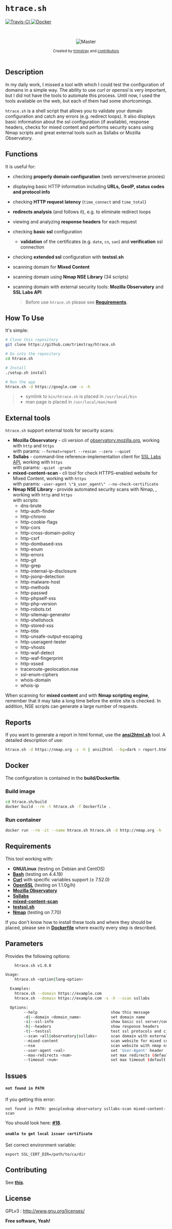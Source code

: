 <h1 align="left"><code>htrace.sh</code></h1>

<p align="left">
  <a href="https://travis-ci.org/trimstray/htrace.sh">
    <img src="https://travis-ci.org/trimstray/htrace.sh.svg?branch=master"
        alt="Travis-CI">
  </a>
  <a href="https://github.com/trimstray/htrace.sh/tree/master/build">
    <img src="https://img.shields.io/badge/Docker-Support-blue.svg"
        alt="Docker">
  </a>
</p>

<br>

<p align="center">
    <img src="https://github.com/trimstray/htrace.sh/blob/master/doc/img/htrace.sh_preview.png"
        alt="Master">
</p>

<div align="center">
  <sub>Created by
  <a href="https://twitter.com/trimstray">trimstray</a> and
  <a href="https://github.com/trimstray/htrace.sh/graphs/contributors">
    contributors
  </a>
</div>

<br>

## Description

In my daily work, I missed a tool with which I could test the configuration of domains in a simple way. The ability to use *curl* or *openssl* is very important, but I did not have the tools to automate this process. Until now, I used the tools available on the web, but each of them had some shortcomings.

`htrace.sh` is a shell script that allows you to validate your domain configuration and catch any errors (e.g. redirect loops). It also displays basic information about the ssl configuration (if available), response headers, checks for mixed content and performs security scans using Nmap scripts and great external tools such as Ssllabs or Mozilla Observatory.

## Functions

It is useful for:

- checking **properly domain configuration** (web servers/reverse proxies)
- displaying basic HTTP information including **URLs, GeoIP, status codes and protocol info**
- checking **HTTP request latency** (`time_connect` and `time_total`)
- **redirects analysis** (and follows it), e.g. to eliminate redirect loops
- viewing and analyzing **response headers** for each request
- checking **basic ssl** configuration
  - **validation** of the certificates (e.g. `date`, `cn`, `san`) and **verification** ssl connection
- checking **extended ssl** configuration with **testssl.sh**
- scanning domain for **Mixed Content**
- scanning domain using **Nmap NSE Library** (34 scripts)
- scanning domain with external security tools: **Mozilla Observatory** and **SSL Labs API**

  > Before use `htrace.sh` please see **[Requirements](#requirements)**.

## How To Use

It's simple:

```bash
# Clone this repository
git clone https://github.com/trimstray/htrace.sh

# Go into the repository
cd htrace.sh

# Install
./setup.sh install

# Run the app
htrace.sh -d https://google.com -s -h
```

> * symlink to `bin/htrace.sh` is placed in `/usr/local/bin`
> * man page is placed in `/usr/local/man/man8`

## External tools

`htrace.sh` support external tools for security scans:

- **Mozilla Observatory** - cli version of [observatory.mozilla.org](https://observatory.mozilla.org/), working with `http` and `https`  
  with params: `--format=report --rescan --zero --quiet`
- **Ssllabs** - command-line reference-implementation client for [SSL Labs API](https://www.ssllabs.com/ssltest/), working with `https`  
  with params: `-quiet -grade`
- **mixed-content-scan** - cli tool for check HTTPS-enabled website for Mixed Content, working with `https`  
  with params: `-user-agent \"$_user_agent\" --no-check-certificate`
- **Nmap NSE Library** - provide automated security scans with Nmap, , working with `http` and `https`  
  with scripts:
  * dns-brute
  * http-auth-finder
  * http-chrono
  * http-cookie-flags
  * http-cors
  * http-cross-domain-policy
  * http-csrf
  * http-dombased-xss
  * http-enum
  * http-errors
  * http-git
  * http-grep
  * http-internal-ip-disclosure
  * http-jsonp-detection
  * http-malware-host
  * http-methods
  * http-passwd
  * http-phpself-xss
  * http-php-version
  * http-robots.txt
  * http-sitemap-generator
  * http-shellshock
  * http-stored-xss
  * http-title
  * http-unsafe-output-escaping
  * http-useragent-tester
  * http-vhosts
  * http-waf-detect
  * http-waf-fingerprint
  * http-xssed
  * traceroute-geolocation.nse
  * ssl-enum-ciphers
  * whois-domain
  * whois-ip

When scanning for **mixed content** and with **Nmap scripting engine**, remember that it may take a long time before the entire site is checked. In addition, NSE scripts can generate a large number of requests.

## Reports

If you want to generate a report in html format, use the **[ansi2html.sh](https://raw.githubusercontent.com/pixelb/scripts/master/scripts/ansi2html.sh)** tool. A detailed description of use:

```bash
htrace.sh -d https://nmap.org -s -h | ansi2html --bg=dark > report.html
```

## Docker

The configuration is contained in the **build/Dockerfile**.

### Build image

```bash
cd htrace.sh/build
docker build --rm -t htrace.sh -f Dockerfile .
```

### Run container

```bash
docker run --rm -it --name htrace.sh htrace.sh -d http://nmap.org -h
```

## Requirements

This tool working with:

- **GNU/Linux** (testing on Debian and CentOS)
- **[Bash](https://www.gnu.org/software/bash/)** (testing on 4.4.19)
- **[Curl](https://curl.haxx.se/)** with specific variables support (≥ 7.52.0)
- **[OpenSSL](https://www.openssl.org/)** (testing on 1.1.0g/h)
- **[Mozilla Observatory](https://github.com/mozilla/http-observatory)**
- **[Ssllabs](https://github.com/ssllabs/ssllabs-scan)**
- **[mixed-content-scan](https://github.com/bramus/mixed-content-scan)**
- **[testssl.sh](https://testssl.sh/)**
- **[Nmap](https://nmap.org/)** (testing on 7.70)

If you don't know how to install these tools and where they should be placed, please see in **[Dockerfile](https://github.com/trimstray/htrace.sh/blob/master/build/Dockerfile)** where exactly every step is described.

## Parameters

Provides the following options:

```bash
    htrace.sh v1.0.8

Usage:
    htrace.sh <option|long-option>

  Examples:
    htrace.sh --domain https://example.com
    htrace.sh --domain https://example.com -s -h --scan ssllabs

  Options:
        --help                                show this message
        -d|--domain <domain_name>             set domain name
        -s|--ssl-info                         show basic ssl server/connection params
        -h|--headers                          show response headers
        -t|--testssl                          test ssl protocols and ciphers with testssl.sh
        --scan <all|observatory|ssllabs>      scan domain with external security tools
        --mixed-content                       scan website for mixed content
        --nse                                 scan website with nmap nse library
        --user-agent <val>                    set 'User-Agent' header
        --max-redirects <num>                 set max redirects (default: 10)
        --timeout <num>                       set max timeout (default: 15)
```

## Issues

#### `not found in PATH`

If you getting this error:

```
not found in PATH: geoiplookup observatory ssllabs-scan mixed-content-scan
```

You should look here: **[#18](https://github.com/trimstray/htrace.sh/issues/18)**.

#### `unable to get local issuer certificate`

Set correct environment variable:

```
export SSL_CERT_DIR=/path/to/ca/dir
```

## Contributing

See **[this](CONTRIBUTING.md)**.

## License

GPLv3 : <http://www.gnu.org/licenses/>

**Free software, Yeah!**

